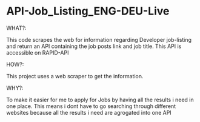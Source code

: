 # API-Job_Listing_ENG-DEU-Live
WHAT?: 

This code scrapes the web for information regarding Developer job-listing and return an API containing the job posts link and job title. This API  is accessible on RAPID-API

HOW?: 

This project uses a web scraper to get the information. 

WHY?:

To make it easier for me to apply for Jobs by having all the results i need in one place. This means i dont have to go searching through different websites because all the results i need are agrogated into one API
